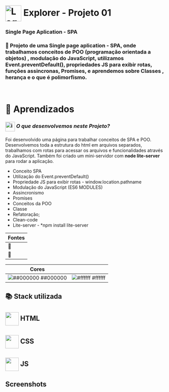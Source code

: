 # <img src="https://imgur.com/X4HdxWx.png"  width="50px" align="center" alt="Logo Explorer em formato de Hexagono Azul com detalhes azul claro"> Explorer - Projeto 01 

### **Single Page Aplication - SPA**

### 📌 Projeto de uma **Single page aplication - SPA**, onde trabalhamos conceitos de POO (programação orientada a objetos) , modulação do JavaScript, utilizamos Event.preventDefault(), propriedades JS para exibir rotas, funções assincronas, Promises, e aprendemos sobre Classes , herança e o que é polimorfismo.

# <br>:book: Aprendizados

### <img src="https://imgur.com/VhTBbHg.png" alt="imagem de um notebook" align="center" width="30px"> _**O que desenvolvemos neste Projeto?**_

 Foi desenvolvido uma página para trabalhar conceitos de SPA e POO. Desenvolvemos toda a estrutura do html em arquivos separados, trabalhamos com rotas para acessar os arquivos e funcionalidades através do JavaScript. Também foi criado um mini-servidor com **node lite-server** para rodar a aplicação.


-  Conceito SPA
-  Utilização do Event.preventDefault()
-  Propriedade JS para exibir rotas - window.location.pathname
-  Modulação do JavaScript (ES6 MODULES)
-  Assincronismo
-  Promises
-  Conceitos da POO
-  Classe
-  Refatoração;
-  Clean-code
-  Lite-server - *npm install lite-server

| **Fontes** |
| ----------------- | 
| 🔗 **[]()** |
| 🔗 **[]()** |
    

| **Cores**               |                                                 |
| ----------------- | ---------------------------------------------------------------- |
| ![##000000](http://via.placeholder.com/12/#000000?text=+) ##000000 | ![#ffffff](http://via.placeholder.com/12/ffffff?text=+) #ffffff |      



## 📚 Stack utilizada

## <img src="https://imgur.com/JvOmHZg.png" width="42px" align="center">  **HTML**
## <img src="https://imgur.com/dsdsHjr.png" width="42px" align="center">  **CSS**
## <img src="" width="42px" align="center">  **JS**


## Screenshots

<img src="">

